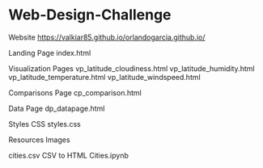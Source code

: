 # Web-Design-Challenge

Website
https://valkiar85.github.io/orlandogarcia.github.io/

Landing Page
index.html

Visualization Pages
vp_latitude_cloudiness.html
vp_latitude_humidity.html
vp_latitude_temperature.html
vp_latitude_windspeed.html

Comparisons Page
cp_comparison.html

Data Page
dp_datapage.html

Styles CSS
styles.css

Resources
Images

cities.csv
CSV to HTML Cities.ipynb